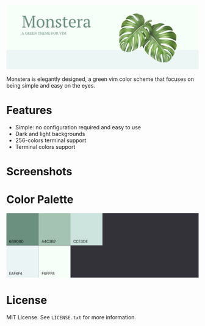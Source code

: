 ![Monstera.png](./Monstera.png)

Monstera is elegantly designed, a green vim color scheme that focuses on being simple and easy on the eyes.

# Features 
- Simple: no configuration required and easy to use
- Dark and light backgrounds
- 256-colors terminal support
- Terminal colors support

# Screenshots

# Color Palette
![Monstera_Palette.png](./Monstera_Palette.png)

# License
MIT License. See `LICENSE.txt` for more information.
